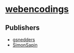 # [webencodings](https://pypi.org/project/webencodings)



## Publishers
- [gsnedders](https://pypi.org/user/gsnedders)
- [SimonSapin](https://pypi.org/user/SimonSapin)

